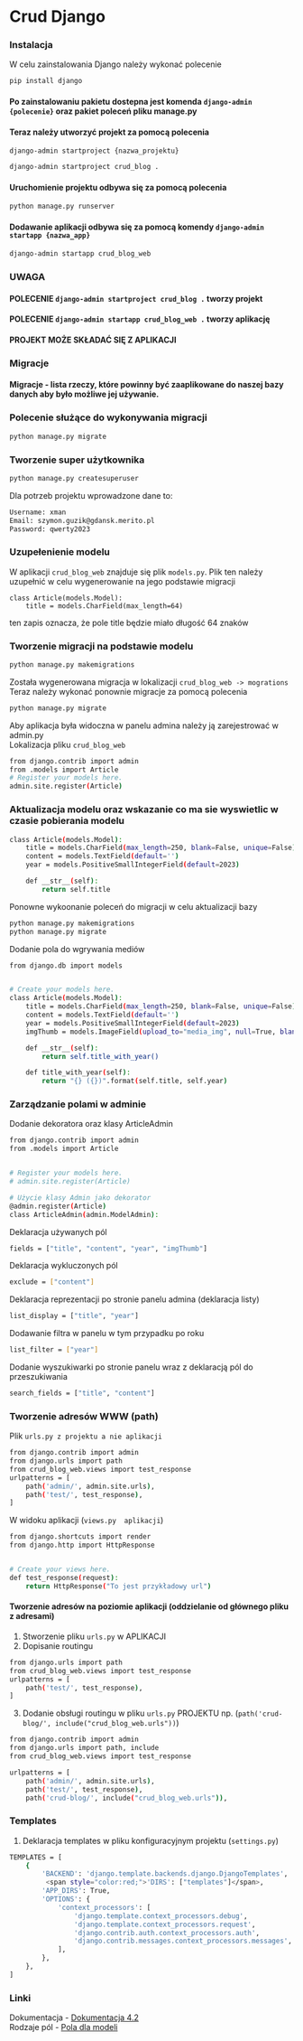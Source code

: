 
# Crud Django
### Instalacja

W celu zainstalowania Django należy wykonać polecenie 
```sh
pip install django
```
#### Po zainstalowaniu pakietu dostepna jest komenda `django-admin {polecenie}` oraz pakiet poleceń pliku manage.py

#### Teraz należy utworzyć projekt za pomocą polecenia
 `django-admin startproject {nazwa_projektu}`
```sh
django-admin startproject crud_blog .
```
#### Uruchomienie projektu odbywa się za pomocą polecenia
```sh
python manage.py runserver
```
#### Dodawanie aplikacji odbywa się za pomocą komendy `django-admin startapp {nazwa_app}`
```sh
django-admin startapp crud_blog_web
```
### UWAGA 
#### POLECENIE `django-admin startproject crud_blog .` tworzy projekt
#### POLECENIE `django-admin startapp crud_blog_web .` tworzy aplikację
#### PROJEKT MOŻE SKŁADAĆ SIĘ Z APLIKACJI

### Migracje
#### Migracje - lista rzeczy, które powinny być zaaplikowane do naszej bazy danych aby było możliwe jej używanie.
### Polecenie służące do wykonywania migracji
```sh 
python manage.py migrate
```
### Tworzenie super użytkownika
```sh
python manage.py createsuperuser
```
Dla potrzeb projektu wprowadzone dane to:
```sh
Username: xman
Email: szymon.guzik@gdansk.merito.pl
Password: qwerty2023
```

### Uzupełenienie modelu
W aplikacji `crud_blog_web` znajduje się plik `models.py`. 
Plik ten należy uzupełnić w celu wygenerowanie na jego podstawie migracji
```shell
class Article(models.Model):
    title = models.CharField(max_length=64)
```
ten zapis oznacza, że pole title będzie miało długość 64 znaków


### Tworzenie migracji na podstawie modelu
```sh
python manage.py makemigrations
```
Została wygenerowana migracja w lokalizacji
`crud_blog_web -> mogrations` <br>
Teraz należy wykonać ponownie migracje za pomocą polecenia
```sh 
python manage.py migrate
```
Aby aplikacja była widoczna w panelu admina należy ją zarejestrować w admin.py <br>
Lokalizacja pliku `crud_blog_web`
```sh
from django.contrib import admin
from .models import Article
# Register your models here.
admin.site.register(Article)
```
### Aktualizacja modelu oraz wskazanie co ma sie wyswietlic w czasie pobierania modelu
```sh
class Article(models.Model):
    title = models.CharField(max_length=250, blank=False, unique=False)
    content = models.TextField(default='')
    year = models.PositiveSmallIntegerField(default=2023)

    def __str__(self):
        return self.title
```
Ponowne wykoonanie poleceń do migracji w celu aktualizacji bazy
```sh
python manage.py makemigrations
python manage.py migrate
```

Dodanie pola do wgrywania mediów
```sh
from django.db import models


# Create your models here.
class Article(models.Model):
    title = models.CharField(max_length=250, blank=False, unique=False)
    content = models.TextField(default='')
    year = models.PositiveSmallIntegerField(default=2023)
    imgThumb = models.ImageField(upload_to="media_img", null=True, blank=True)

    def __str__(self):
        return self.title_with_year()

    def title_with_year(self):
        return "{} ({})".format(self.title, self.year)
```
### Zarządzanie polami w adminie
Dodanie dekoratora oraz klasy ArticleAdmin
```sh
from django.contrib import admin
from .models import Article


# Register your models here.
# admin.site.register(Article)

# Użycie klasy Admin jako dekorator
@admin.register(Article)
class ArticleAdmin(admin.ModelAdmin):
```

Deklaracja używanych pól
```sh
fields = ["title", "content", "year", "imgThumb"]
```
Deklaracja wykluczonych pól
```sh
exclude = ["content"]
```
Deklaracja reprezentacji po stronie panelu admina (deklaracja listy)
```sh
list_display = ["title", "year"]
```
Dodawanie filtra w panelu w tym przypadku po roku
```sh
list_filter = ["year"]
```
Dodanie wyszukiwarki po stronie panelu wraz z deklaracją pól do przeszukiwania
```sh
search_fields = ["title", "content"]
```
### Tworzenie adresów WWW (path)
Plik `urls.py z projektu a nie aplikacji`
```sh
from django.contrib import admin
from django.urls import path
from crud_blog_web.views import test_response
urlpatterns = [
    path('admin/', admin.site.urls),
    path('test/', test_response),
]
```
W widoku aplikacji (`views.py  aplikacji`)
```sh
from django.shortcuts import render
from django.http import HttpResponse


# Create your views here.
def test_response(request):
    return HttpResponse("To jest przykładowy url")

```
#### Tworzenie adresów na poziomie aplikacji (oddzielanie od głównego pliku z adresami)
1. Stworzenie pliku `urls.py` w APLIKACJI
2. Dopisanie routingu
```sh
from django.urls import path
from crud_blog_web.views import test_response
urlpatterns = [
    path('test/', test_response),
]
```
3. Dodanie obsługi routingu w pliku `urls.py` PROJEKTU np. (`path('crud-blog/', include("crud_blog_web.urls"))`)
```sh
from django.contrib import admin
from django.urls import path, include
from crud_blog_web.views import test_response

urlpatterns = [
    path('admin/', admin.site.urls),
    path('test/', test_response),
    path('crud-blog/', include("crud_blog_web.urls")),
```
### Templates
1. Deklaracja templates w pliku konfiguracyjnym projektu (`settings.py`)
```sh
TEMPLATES = [
    {
        'BACKEND': 'django.template.backends.django.DjangoTemplates',
         <span style="color:red;">'DIRS': ["templates"]</span>,
        'APP_DIRS': True,
        'OPTIONS': {
            'context_processors': [
                'django.template.context_processors.debug',
                'django.template.context_processors.request',
                'django.contrib.auth.context_processors.auth',
                'django.contrib.messages.context_processors.messages',
            ],
        },
    },
]
```

### Linki
Dokumentacja - [Dokumentacja 4.2](https://docs.djangoproject.com/en/4.2/)  
Rodzaje pól - [Pola dla modeli](https://docs.djangoproject.com/en/4.2/ref/models/fields/)

